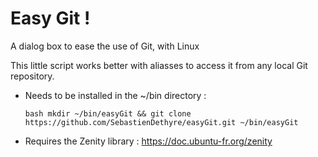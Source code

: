 # Easy Git !
A dialog box to ease the use of Git, with Linux

This little script works better with aliasses to access it from any local Git repository.
  - Needs to be installed in the ~/bin directory :

    ```bash mkdir ~/bin/easyGit && git clone https://github.com/SebastienDethyre/easyGit.git ~/bin/easyGit```
  - Requires the Zenity library : https://doc.ubuntu-fr.org/zenity
